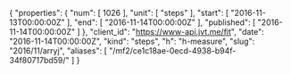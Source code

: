 {
  "properties": {
    "num": [
      1026
    ],
    "unit": [
      "steps"
    ],
    "start": [
      "2016-11-13T00:00:00Z"
    ],
    "end": [
      "2016-11-14T00:00:00Z"
    ],
    "published": [
      "2016-11-14T00:00:00Z"
    ]
  },
  "client_id": "https://www-api.jvt.me/fit",
  "date": "2016-11-14T00:00:00Z",
  "kind": "steps",
  "h": "h-measure",
  "slug": "2016/11/arryj",
  "aliases": [
    "/mf2/ce1c18ae-0ecd-4938-b94f-34f80717bd59/"
  ]
}
